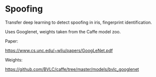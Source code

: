 # Spoofing
Transfer deep learning to detect spoofing in iris, fingerprint identification.

Uses Googlenet, weights taken from the Caffe model zoo.

Paper:

https://www.cs.unc.edu/~wliu/papers/GoogLeNet.pdf

Weights:

https://github.com/BVLC/caffe/tree/master/models/bvlc_googlenet
